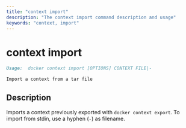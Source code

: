 ```yaml
---
title: "context import"
description: "The context import command description and usage"
keywords: "context, import"
---
```


# context import

```markdown
Usage:  docker context import [OPTIONS] CONTEXT FILE|-

Import a context from a tar file
```

## Description

Imports a context previously exported with `docker context export`. To import from stdin, use a hyphen (`-`) as filename.